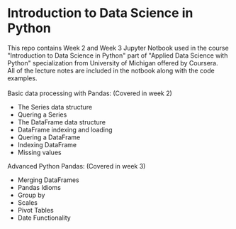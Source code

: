 # Introduction to Data Science in Python
This repo contains Week 2 and Week 3 Jupyter Notbook used in the course "Introduction to Data Science in Python" part of 
"Applied Data Science with Python" specialization from University of Michigan offered by Coursera.\
All of the lecture notes are included in the notbook along with the code examples.\
\
Basic data processing with Pandas: (Covered in week 2)
* The Series data structure
* Quering a Series
* The DataFrame data structure
* DataFrame indexing and loading
* Quering a DataFrame
* Indexing DataFrame
* Missing values

Advanced Python Pandas: (Covered in week 3)
* Merging DataFrames
* Pandas Idioms
* Group by
* Scales
* Pivot Tables
* Date Functionality
